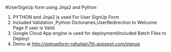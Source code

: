 
#UserSignUp form using Jinja2 and Python

1. PYTHON and Jinja2 is used  For User SignUp Form
2. Included Validation ,Python Dictonaries,UserRedirection to Welcome Page If user is Valid
2. Google Cloud App engine is used for deployment(Included Batch Files to Deploy)
3. Demo at http://signupform-rahuljain7th.appspot.com/signup
